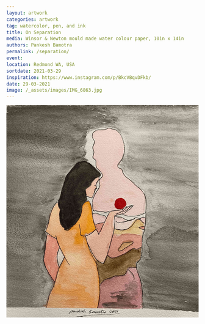 ```yaml
---
layout: artwork
categories: artwork
tag: watercolor, pen, and ink
title: On Separation
media: Winsor & Newton mould made water colour paper, 10in x 14in
authors: Pankesh Bamotra
permalink: /separation/
event: 
location: Redmond WA, USA
sortdate: 2021-03-29
inspiration: https://www.instagram.com/p/BkcVBqvDFkb/
date: 29-03-2021
image: /_assets/images/IMG_6863.jpg
---
```

![](/_assets/images/IMG_6863.jpg)